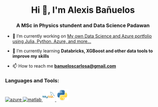 <h1 align="center">Hi 👋, I'm Alexis Bañuelos</h1>
<h3 align="center">A MSc in Physics stundent and Data Science Padawan</h3>

- 🔭 I’m currently working on [My own Data Science and Azure portfolio using Julia, Python, Azure, and more...](https://github.com/BanuelosCarlos?tab=repositories)

- 🌱 I’m currently learning **Databricks, XGBoost and other data tools to improve my skills**

- 📫 How to reach me **banueloscarlosa@gmail.com**

<h3 align="left">Languages and Tools:</h3>
<p align="left"> <a href="https://azure.microsoft.com/en-in/" target="_blank" rel="noreferrer"> <img src="https://www.vectorlogo.zone/logos/microsoft_azure/microsoft_azure-icon.svg" alt="azure" width="40" height="40"/> </a> <a href="https://www.mathworks.com/" target="_blank" rel="noreferrer"> <img src="https://upload.wikimedia.org/wikipedia/commons/2/21/Matlab_Logo.png" alt="matlab" width="40" height="40"/> </a> <a href="https://www.mysql.com/" target="_blank" rel="noreferrer"> <img src="https://raw.githubusercontent.com/devicons/devicon/master/icons/mysql/mysql-original-wordmark.svg" alt="mysql" width="40" height="40"/> </a> <a href="https://www.python.org" target="_blank" rel="noreferrer"> <img src="https://raw.githubusercontent.com/devicons/devicon/master/icons/python/python-original.svg" alt="python" width="40" height="40"/> </a> </p>
